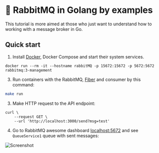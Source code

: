 # 📖 RabbitMQ in Golang by examples

This tutorial is more aimed at those who just want to understand how to working with a message broker in Go.

## Quick start

1. Install [Docker](https://www.docker.com/get-started), Docker Compose and start their system services.
```
docker run --rm -it --hostname rabbitMQ -p 15672:15672 -p 5672:5672 rabbitmq:3-management
```

3. Run containers with the RabbitMQ, [Fiber](https://github.com/gofiber/fiber) and consumer by this command:

```bash
make run
```

3. Make HTTP request to the API endpoint:

```console
curl \
    --request GET \
    --url 'http://localhost:3000/send?msg=test'
```

4. Go to RabbitMQ awesome dashboard [localhost:5672](http://localhost:5672) and see `QueueService1` queue with sent messages:

![Screenshot](https://user-images.githubusercontent.com/11155743/113058619-0bec2480-91b7-11eb-9f0f-1102ea69f2fd.png)


